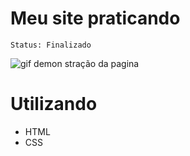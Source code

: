 # Meu site praticando
```
Status: Finalizado
```
![gif demon stração da pagina](https://github.com/BrunoDMO/alura-treinando-site/assets/119974649/6fb3b473-1113-4caa-af60-68310fb328b8)

# Utilizando
* HTML
* CSS

